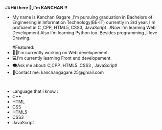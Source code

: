<html>
  <head></head>
  <body>
##<b>Hii there 👋,I'm KANCHAN !!</b>

-  My name is Kanchan Gagare ,I'm pursuing graduation in Bachelors of Engineering in Information Technology(BE-IT) currently in 3rd year. I'm proficient in C ,CPP, HTML5, CSS3, JavaScript ..!Now I'm learning Web Development.Also I'm learning Python too. Besides programming ,I love Drawing.

<ul>#Featured:
<li>👩‍💻I'm currently working on Web developement.
<li>💻I'm currently learning Front end developement.
<li>🗨Ask me about: C,CPP ,HTML5 ,CSS3 , JavaScript!
<li>💬Contact me: kanchangagare.25@gmail.com
</ul>
<br>
<ul>
<li>Language that i know :
<li>C++
<li>HTML
<li>CSS
<li>HTML5
<li>CSS3
<li>JavaScript
</ul>
</body>
</html>
